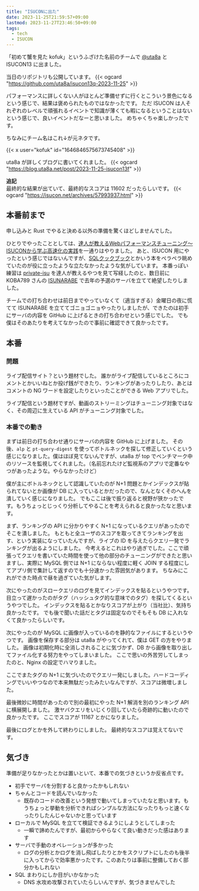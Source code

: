 ```yaml
---
title: "ISUCONに出た"
date: 2023-11-25T21:59:57+09:00
lastmod: 2023-11-27T23:46:50+09:00
tags:
  - tech
  - ISUCON
---
```


「初めて蟹を見た kofuk」というふざけた名前のチームで [@uta8a](https://twitter.com/uta8a) と ISUCON13 に出ました。

当日のリポジトリも公開しています。
{{< ogcard "https://github.com/uta8a/isucon13q-2023-11-25" >}}

パフォーマンスに詳しくない人がほとんど準備せずに行くとこういう景色になるという感じで、結果は褒められたものではなかったです。
ただ ISUCON は人それぞれのレベルで頑張れるイベントで知識が薄くても暇になるということはないという感じで、良いイベントだなーと思いました。
めちゃくちゃ楽しかったです。

ちなみにチーム名はこれ↓が元ネタです。

{{< x user="kofuk" id="1646846575673745408" >}}

uta8a が詳しくブログに書いてくれました。
{{< ogcard "https://blog.uta8a.net/post/2023-11-25-isucon13f" >}}

**追記**  
最終的な結果が出ていて、最終的なスコアは 11602 だったらしいです。
{{< ogcard "https://isucon.net/archives/57993937.html" >}}

## 本番前まで

申し込みと Rust でやると決める以外の準備を驚くほどしませんでした。

ひとりでやったこととしては、[達人が教えるWebパフォーマンスチューニング〜ISUCONから学ぶ高速化の実践](https://gihyo.jp/book/2022/978-4-297-12846-3)を一通りはやりました。
あと、ISUCON 用にやったという感じではないんですが、[SQLクックブック](https://www.oreilly.co.jp/books/9784873119779/)とかいう本をペラペラ眺めていたのが役に立ったような立たなかったような気がしています。
本番っぽい練習は [private-isu](https://github.com/catatsuy/private-isu) を達人が教えるやつを見て写経したのと、数日前に KOBA789 さんの [ISUNARABE](https://isunarabe.org/) で去年の予選のサーバを立てて絶望したりしました。

チームでの打ち合わせは前日までやっていなくて（適当すぎる）金曜日の夜に慌てて ISUNARABE を立ててゴニョゴニョやったりしましたが、できたのは初手にサーバの内容を GitHub に上げるときの打ち合わせという感じでした。
でも僕はそのあたりを考えてなかったので事前に確認できて良かったです。

## 本番

### 問題

ライブ配信サイト？という題材でした。
誰かがライブ配信しているところにコメントとかいいねとか投げ銭ができたり、ランキングがあったりしたり、あとはコメントの NG ワードを設定したりといったことができる Web アプリでした。

ライブ配信という題材ですが、動画のストリーミングはチューニング対象ではなく、その周辺に生えている API がチューニング対象でした。

### 本番での動き

まずは前日の打ち合わせ通りにサーバの内容を GitHub に上げました。
その後、`alp` と `pt-query-digest` を使ってボトルネックを探して修正していくという感じになりました。僕はほぼ見てないんですが、uta8a が top でベンチマーク中のリソースを監視してくれました。（名前忘れたけど監視系のアプリで定番なやつがあったような。やらなかったけど）

僕が主にボトルネックとして認識していたのが N+1 問題とかインデックスが貼られてないとか画像が DB に入っているとかだったので、なんとなくそのへんを潰していく感じになりました。
でもここは後で振り返ると視野が狭かったです。もうちょっとじっくり分析してやることを考えられると良かったなと思います。

まず、ランキングの API に分かりやすく N+1 になっているクエリがあったのでそこを潰しました。
もともと全ユーザのスコアを取ってきてランキングを出す、という実装になっていたんですが、ライブの ID を与えたらクエリ一発でランキングが出るようにしました。
今考えるとこれはやり過ぎでした。ここで頑張ってクエリを書いていた時間を使って他の部分のチューニングができたと思いますし、実際に MySQL 側では N+1 にならない程度に軽く JOIN する程度にしてアプリ側で集計して返すのでも十分速かった雰囲気があります。
ちなみにこれができた時点で昼を過ぎていた気がします。

次にやったのがスロークエリのログを見てインデックスを貼るというやつです。
目立って遅かったのがタグ（ハッシュタグ的な意味でのタグ）を探してくるというやつでした。
インデックスを貼るとかなりスコアが上がり（当社比）、気持ち良かったです。
でも後で聞いた話だとタグは固定なのでそもそも DB に入れなくて良かったらしいです。

次にやったのが MySQL に画像が入っているのを静的なファイルにするというやつです。
画像を保存する部分は uta8a がやってくれて、僕は GET の方をやりました。
画像は初期化時に全消しされることに気づかず、DB から画像を取り出してファイル化する努力をやってしまいました。
ここで思いの外苦労してしまったのと、Nginx の設定でハマりました。

ここでまたタグの N+1 に気づいたのでクエリ一発にしました。ハードコーディングでいいやつなので本来無駄だったみたいなんですが、スコアは微増しました。

最後微妙に時間があったので別の最初にやった N+1 解消を別のランキング API に横展開しました。
激ヤバクエリをいじくり回していたら奇跡的に動いたので良かったです。
ここでスコアが 11167 とかになりました。

最後にログとかを外して終わりにしました。
最終的なスコアは覚えてないです。

## 気づき

準備が足りなかったとかは置いといて、本番での気づきというか反省点です。

- 初手でサーバを分割すると良かったかもしれない
- ちゃんとコードを読んでいなかった
    - 既存のコードの改善という発想で動いてしまっていたなと思います。もうちょっと挙動を分析できればシンプルな方法になったりもっと速くなったりしたんじゃないかと思っています
- ローカルで MySQL を立てて検証できるようにしようとしてしまった
    - 一瞬で諦めたんですが、最初からやらなくて良い動きだった感はあります
- サーバで手動のオペレーションが多かった
    - ログの分析とかログを消し飛ばしたりとかをスクリプトにしたのも後半に入ってからで効率悪かったです。このあたりは事前に整備しておく部分かもしれない
- SQL まわりにしか目がいかなかった
    - DNS 水攻め攻撃されていたらしいんですが、気づきませんでした
